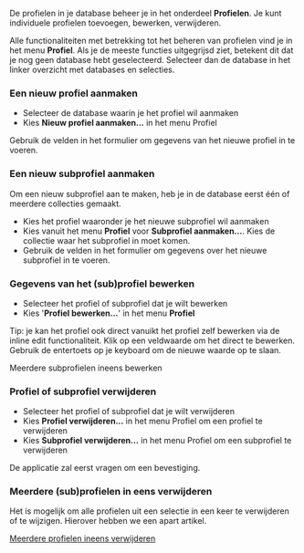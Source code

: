 De profielen in je database beheer je in het onderdeel **Profielen**. Je
kunt individuele profielen toevoegen, bewerken, verwijderen.

Alle functionaliteiten met betrekking tot het beheren van profielen vind
je in het menu **Profiel**. Als je de meeste functies uitgegrijsd ziet,
betekent dit dat je nog geen database hebt geselecteerd. Selecteer dan
de database in het linker overzicht met databases en selecties.

### **Een nieuw profiel aanmaken**

-   Selecteer de database waarin je het profiel wil aanmaken
-   Kies **Nieuw profiel aanmaken...** in het menu Profiel

Gebruik de velden in het formulier om gegevens van het nieuwe profiel in
te voeren.

### **Een nieuw subprofiel aanmaken**

Om een nieuw subprofiel aan te maken, heb je in de database eerst één of
meerdere collecties gemaakt.

-   Kies het profiel waaronder je het nieuwe subprofiel wil aanmaken
-   Kies vanuit het menu **Profiel** voor **Subprofiel aanmaken...**.
    Kies de collectie waar het subprofiel in moet komen.
-   Gebruik de velden in het formulier om gegevens over het nieuwe
    subprofiel in te voeren.

### **Gegevens van het (sub)profiel bewerken**

-   Selecteer het profiel of subprofiel dat je wilt bewerken
-   Kies '**Profiel bewerken...**' in het menu **Profiel**

Tip: je kan het profiel ook direct vanuikt het profiel zelf bewerken via
de inline edit functionaliteit. Klik op een veldwaarde om het direct te
bewerken. Gebruik de entertoets op je keyboard om de nieuwe waarde op te
slaan.

Meerdere subprofielen ineens bewerken

### **Profiel of subprofiel verwijderen**

-   Selecteer het profiel of subprofiel dat je wilt verwijderen
-   Kies **Profiel verwijderen...** in het menu Profiel om een profiel
    te verwijderen
-   Kies **Subprofiel verwijderen...** in het menu Profiel om een
    subprofiel te verwijderen

De applicatie zal eerst vragen om een bevestiging.

### Meerdere (sub)profielen in eens verwijderen

Het is mogelijk om alle profielen uit een selectie in een keer te
verwijderen of te wijzigen. Hierover hebben we een apart artikel.

[Meerdere profielen ineens
verwijderen](./edit-or-remove-all-profiles-from-a-database-or-selection-at-once.md)
